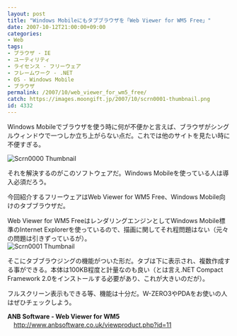 ```yaml
---
layout: post
title: "Windows Mobileにもタブブラウザを「Web Viewer for WM5 Free」"
date: 2007-10-12T21:00:00+09:00
categories:
- Web
tags: 
- ブラウザ - IE
- ユーティリティ
- ライセンス - フリーウェア
- フレームワーク - .NET
- OS - Windows Mobile
- ブラウザ
permalink: /2007/10/web_viewer_for_wm5_free/
catch: https://images.moongift.jp/2007/10/scrn0001-thumbnail.png
id: 4332
---
```

Windows Mobileでブラウザを使う時に何が不便かと言えば、ブラウザがシングルウィンドウで一つしか立ち上がらない点だ。これでは他のサイトを見たい時に不便すぎる。   
  
 ![Scrn0000 Thumbnail](https://images.moongift.jp/2007/10/scrn0000-thumbnail.png)  
  
それを解決するのがこのソフトウェアだ。Windows Mobileを使っている人は導入必須だろう。   
  
今回紹介するフリーウェアはWeb Viewer for WM5 Free、Windows Mobile向けのタブブラウザだ。   
<!--more-->  
Web Viewer for WM5 FreeはレンダリングエンジンとしてWindows Mobile標準のInternet Explorerを使っているので、描画に関してそれ程問題はない（元々の問題は引きずっているが）。   
 ![Scrn0001 Thumbnail](https://images.moongift.jp/2007/10/scrn0001-thumbnail.png)  
  
そこにタブブラウジングの機能がついた形だ。タブは下に表示され、複数作成する事ができる。本体は100KB程度と計量なのも良い（とは言え.NET Compact Framework 2.0をインストールする必要があり、これが大きいのだが）。   
  
フルスクリーン表示もできる等、機能は十分だ。W-ZERO3やPDAをお使いの人はぜひチェックしよう。   
  
**ANB Software - Web Viewer for WM5**   
　[http://www.anbsoftware.co.uk/viewproduct.php?id=11   
](http://www.anbsoftware.co.uk/viewproduct.php?id=11)

